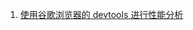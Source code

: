 1. [使用谷歌浏览器的 devtools 进行性能分析 ](https://building.calibreapp.com/debugging-react-performance-with-react-16-and-chrome-devtools-c90698a522ad)